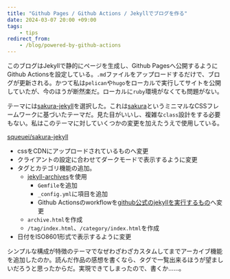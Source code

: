 ```yaml
---
title: "Github Pages / Github Actions / Jekyllでブログを作る"
date: 2024-03-07 20:00 +09:00
tags:
    - tips
redirect_from:
    - /blog/powered-by-github-actions
---
```


このブログはJekyllで静的にページを生成し、Github Pagesへ公開するようにGithub Actionsを設定している。`.md`ファイルをアップロードするだけで、ブログが更新される。かつて私は`pelican`や`hugo`をローカルで実行してサイトを公開していたが、今のほうが断然楽だ。ローカルに`ruby`環境がなくても問題がない。

テーマには[sakura-jekyll](https://github.com/oxalorg/sakura-jekyll)を選択した。これは[sakura](https://github.com/oxalorg/sakura)というミニマルなCSSフレームワークに基づいたテーマだ。見た目がいいし、複雑な`class`設計をする必要もない。私はこのテーマに対していくつかの変更を加えたうえで使用している。

[squeuei/sakura-jekyll](https://github.com/squeuei/sakura-jekyll)

- cssをCDNにアップロードされているものへ変更
- クライアントの設定に合わせてダークモードで表示するように変更
- タグとカテゴリ機能の追加。
    - [jekyll-archives](https://github.com/jekyll/jekyll-archives)を使用
        - `Gemfile`を追加
        - `_config.yml`に項目を追加
        - Github Actionsのworkflowを[github公式のjekyllを実行するもの](https://github.com/squeuei/squeuei.github.io/blob/main/.github/workflows/jekyll.yml)へ変更
    - `archive.html`を作成
    - `/tag/index.html`、`/category/index.html`を作成
- 日付をISO8601形式で表示するように変更

シンプルな構成が特徴のテーマでなぜわざわざカスタムしてまでアーカイブ機能を追加したのか。読んだ作品の感想を書くなら、タグで一覧出来るほうが望ましいだろうと思ったからだ。実現できてしまったので、書くか……。
